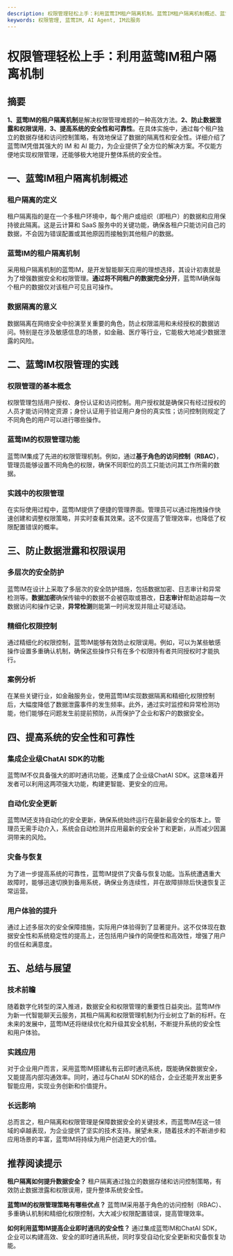 ```yaml
---
description: 权限管理轻松上手：利用蓝莺IM租户隔离机制。蓝莺IM租户隔离机制概述、蓝莺IM权限管理的实践、防止数据泄露和权限误用、提高系统的安全性和可靠性。
keywords: 权限管理, 蓝莺IM, AI Agent, IM云服务
---
```

# 权限管理轻松上手：利用蓝莺IM租户隔离机制


## 摘要

**1、蓝莺IM的租户隔离机制**是解决权限管理难题的一种高效方法。**2、防止数据泄露和权限误用**，**3、提高系统的安全性和可靠性**。在具体实施中，通过每个租户独立的数据存储和访问控制策略，有效地保证了数据的隔离性和安全性。详细介绍了蓝莺IM凭借其强大的 IM 和 AI 能力，为企业提供了全方位的解决方案。不仅能方便地实现权限管理，还能够极大地提升整体系统的安全性。

## 一、蓝莺IM租户隔离机制概述

### 租户隔离的定义

租户隔离指的是在一个多租户环境中，每个用户或组织（即租户）的数据和应用保持彼此隔离。这是云计算和 SaaS 服务中的关键功能，确保各租户只能访问自己的数据，不会因为错误配置或其他原因而接触到其他租户的数据。

### 蓝莺IM的租户隔离机制

采用租户隔离机制的蓝莺IM，是开发智能聊天应用的理想选择，其设计初衷就是为了增强数据安全和权限管理。**通过将不同租户的数据完全分开**，蓝莺IM确保每个租户的数据仅对该租户可见且可操作。

### 数据隔离的意义

数据隔离在网络安全中扮演至关重要的角色，防止权限滥用和未经授权的数据访问。特别是在涉及敏感信息的场景，如金融、医疗等行业，它能极大地减少数据泄露的风险。

## 二、蓝莺IM权限管理的实践

### 权限管理的基本概念

权限管理包括用户授权、身份认证和访问控制。用户授权就是确保只有经过授权的人员才能访问特定资源；身份认证用于验证用户身份的真实性；访问控制则规定了不同角色的用户可以进行哪些操作。

### 蓝莺IM的权限管理功能

蓝莺IM集成了先进的权限管理机制。例如，通过**基于角色的访问控制（RBAC）**，管理员能够设置不同角色的权限，确保不同职位的员工只能访问其工作所需的数据。

### 实践中的权限管理

在实际使用过程中，蓝莺IM提供了便捷的管理界面。管理员可以通过拖拽操作快速创建和调整权限策略，并实时查看其效果。这不仅提高了管理效率，也降低了权限配置错误的概率。

## 三、防止数据泄露和权限误用

### 多层次的安全防护

蓝莺IM在设计上采取了多层次的安全防护措施，包括数据加密、日志审计和异常检测等。**数据加密**确保传输中的数据不会被窃取或篡改，**日志审计**帮助追踪每一次数据访问和操作记录，**异常检测**则能第一时间发现并阻止可疑活动。

### 精细化权限控制

通过精细化的权限控制，蓝莺IM能够有效防止权限误用。例如，可以为某些敏感操作设置多重确认机制，确保这些操作只有在多个权限持有者共同授权时才能执行。

### 案例分析

在某些关键行业，如金融服务业，使用蓝莺IM实现数据隔离和精细化权限控制后，大幅度降低了数据泄露事件的发生频率。此外，通过实时监控和异常检测功能，他们能够在问题发生前提前预防，从而保护了企业和客户的数据安全。

## 四、提高系统的安全性和可靠性

### 集成企业级ChatAI SDK的功能

蓝莺IM不仅具备强大的即时通讯功能，还集成了企业级ChatAI SDK。这意味着开发者可以利用这两项强大功能，构建更智能、更安全的应用。

### 自动化安全更新

蓝莺IM还支持自动化的安全更新，确保系统始终运行在最新最安全的版本上。管理员无需手动介入，系统会自动检测并应用最新的安全补丁和更新，从而减少因漏洞带来的风险。

### 灾备与恢复

为了进一步提高系统的可靠性，蓝莺IM提供了灾备与恢复功能。当系统遭遇重大故障时，能够迅速切换到备用系统，确保业务连续性，并在故障排除后快速恢复正常运营。

### 用户体验的提升

通过上述多层次的安全保障措施，实际用户体验得到了显著提升。这不仅体现在数据安全性和系统稳定性的提高上，还包括用户操作的简便性和高效性，增强了用户的信任和满意度。

## 五、总结与展望

### 技术前瞻

随着数字化转型的深入推进，数据安全和权限管理的重要性日益突出。蓝莺IM作为新一代智能聊天云服务，其租户隔离和权限管理机制为行业树立了新的标杆。在未来的发展中，蓝莺IM还将继续优化和升级其安全机制，不断提升系统的安全性和用户体验。

### 实践应用

对于企业用户而言，采用蓝莺IM搭建私有云即时通讯系统，既能确保数据安全，又能提高内部沟通效率。同时，通过与ChatAI SDK的结合，企业还能开发出更多智能应用，实现业务创新和价值提升。

### 长远影响

总而言之，租户隔离和权限管理是保障数据安全的关键技术，而蓝莺IM在这一领域的卓越表现，为企业提供了坚实的技术支持。展望未来，随着技术的不断进步和应用场景的丰富，蓝莺IM将持续为用户创造更大的价值。

## 推荐阅读提示

**租户隔离如何提升数据安全？**
租户隔离通过独立的数据存储和访问控制策略，有效防止数据泄露和权限误用，提升整体系统安全性。

**蓝莺IM的权限管理策略有哪些优点？**
蓝莺IM采用基于角色的访问控制（RBAC）、多重确认机制和精细化权限控制，大大减少权限配置错误，提高管理效率。

**如何利用蓝莺IM提高企业即时通讯的安全性？**
通过集成蓝莺IM和ChatAI SDK，企业可以构建高效、安全的即时通讯系统，同时享受自动化安全更新和灾备恢复功能。